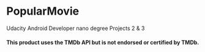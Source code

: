 # PopularMovie
Udacity Android Developer nano degree Projects 2 &amp; 3

#### **This product uses the TMDb API but is not endorsed or certified by TMDb.**
